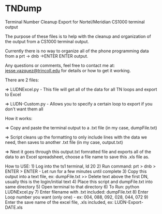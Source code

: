 TNDump
======

Terminal Number Cleanup Export for Nortel/Meridian CS1000 terminal output

The purpose of these files is to help with the cleanup and organization of the output from a CS1000 terminal output. 

Currently there is no way to organize all of the phone programming data from a prt -> dnb ->ENTER ENTER output.

Any questions or comments, feel free to contact me at: jesse.vazquez@trincoll.edu for details or how to get it working.

There are 2 files:

=> LUDNExcel.py - This file will get all of the data for all TN loops and export to Excel

=> LUDN-Custom.py - Allows you to specify a certain loop to export if you don't want them all

How it works: 

=> Copy and paste the terminal output to a .txt file (in my case, dumpFile.txt)

=> Script cleans up the formatting to only include lines with the data we need, then saves to another .txt file (in my case, output.txt)

=> Next it goes through this output.txt fomratted file and exports all of the data to an Excel spreadsheet, choose a file name to save this .xls file as.

How to USE:
    1) Log into the ts1 terminal, ld 20
    2) Run command: prt > dnb > ENTER > ENTER - Let run for a few minutes until complete
    3) Copy this output into a text file, ex: dumpFile.txt
        >> Delete text above the first DN, usually this is the login/initial text
    4) Place this script and dumpFile.txt into same directory
    5) Open terminal to that directory
    6) To Run: python LUDNExcel.py
    7) Enter filename with .txt included: dumpFile.txt
    8) Enter Loop number you want (only one) - ex: 004, 088, 092, 028, 044, 072
    9) Enter the save name of the excel file, .xls included, ex: LUDN-Export-DATE.xls
